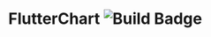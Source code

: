# FlutterChart ![Build Badge](https://github.com/SunChulBaek/FlutterChart/actions/workflows/main.yml/badge.svg)